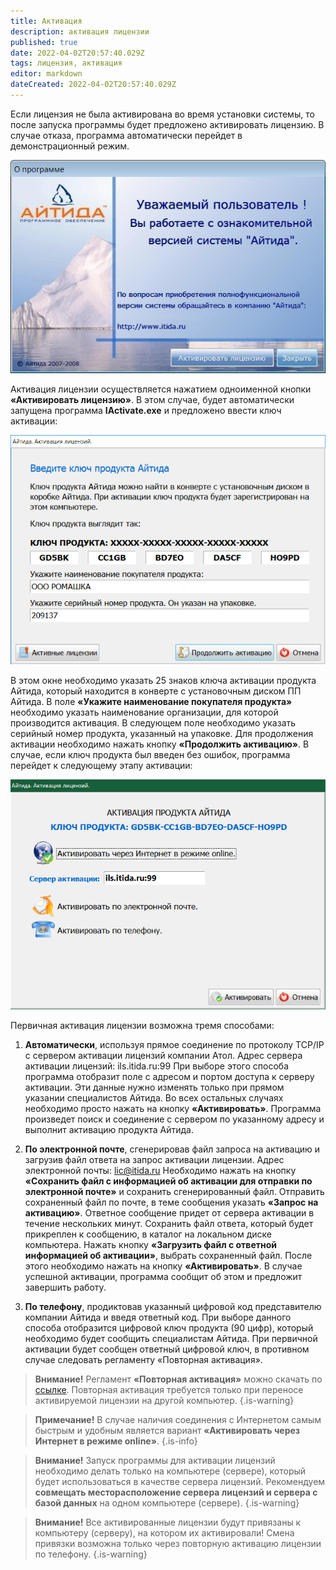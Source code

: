 ```yaml
---
title: Активация
description: активация лицензии
published: true
date: 2022-04-02T20:57:40.029Z
tags: лицензия, активация
editor: markdown
dateCreated: 2022-04-02T20:57:40.029Z
---
```


Если лицензия не была активирована во время установки системы, то после запуска программы будет предложено активировать лицензию. В случае отказа, программа автоматически перейдет в демонстрационный режим.

![no-license.png](/images/quick-start/no-license.png)

Активация лицензии осуществляется нажатием одноименной кнопки **«Активировать лицензию»**. В этом случае, будет автоматически запущена программа **IActivate.exe** и предложено ввести ключ активации:

![iactivate.png](/images/quick-start/iactivate.png)

В этом окне необходимо указать 25 знаков ключа активации продукта Айтида, который находится в конверте с установочным диском ПП Айтида. В поле **«Укажите наименование покупателя продукта»** необходимо указать наименование организации, для которой производится активация. В следующем поле необходимо указать серийный номер продукта, указанный на упаковке. Для продолжения активации необходимо нажать кнопку **«Продолжить активацию»**. В случае, если ключ продукта был введен без ошибок, программа перейдет к следующему этапу активации:

![online-activation.png](/images/quick-start/online-activation.png)


Первичная активация лицензии возможна тремя способами:
1. **Автоматически**, используя прямое соединение по протоколу TCP/IP с сервером активации лицензий компании Атол. Адрес сервера активации лицензий: ils.itida.ru:99
При выборе этого способа программа отобразит поле с адресом и портом доступа к серверу активации. Эти данные нужно изменять только при прямом указании специалистов Айтида. Во всех остальных случаях необходимо просто нажать на кнопку **«Активировать»**. Программа произведет поиск и соединение с сервером по указанному адресу и выполнит активацию продукта Айтида.

2. **По электронной почте**, сгенерировав файл запроса на активацию и загрузив файл ответа на запрос активации лицензии. Адрес электронной почты: lic@itida.ru
Необходимо нажать на кнопку **«Сохранить файл с информацией об активации для отправки по электронной почте»** и сохранить сгенерированный файл. Отправить сохраненный файл по почте, в теме сообщения указать **«Запрос на активацию»**.
Ответное сообщение придет от сервера активации в течение нескольких минут. Сохранить файл ответа, который будет прикреплен к сообщению, в каталог на локальном диске компьютера. Нажать кнопку **«Загрузить файл с ответной информацией об активации»**, выбрать сохраненный файл. После этого необходимо нажать на кнопку **«Активировать»**. В случае успешной активации, программа сообщит об этом и предложит завершить работу.

3. **По телефону**, продиктовав указанный цифровой код представителю компании Айтида и введя ответный код. При выборе данного способа отобразится цифровой ключ продукта (90 цифр), который необходимо будет сообщить специалистам Айтида. При первичной активации будет сообщен ответный цифровой ключ, в противном случае следовать регламенту «Повторная активация».

> **Внимание!** Регламент **«Повторная активация»** можно скачать по [ссылке](https://itida.ru/download/docs/Regl_acliv_15012013.docx). Повторная активация требуется только при переносе активируемой лицензии на другой компьютер.
{.is-warning}

> **Примечание!** В случае наличия соединения с Интернетом самым быстрым и удобным является вариант **«Активировать через Интернет в режиме online»**.
{.is-info}

> **Внимание!** Запуск программы для активации лицензий необходимо делать только на компьютере (сервере), который будет использоваться в качестве сервера лицензий. Рекомендуем **совмещать месторасположение сервера лицензий и сервера с базой данных** на одном компьютере (сервере).
{.is-warning}

> **Внимание!** Все активированные лицензии будут привязаны к компьютеру (серверу), на котором их активировали! Смена привязки возможна только через повторную активацию лицензии по телефону.
{.is-warning}


